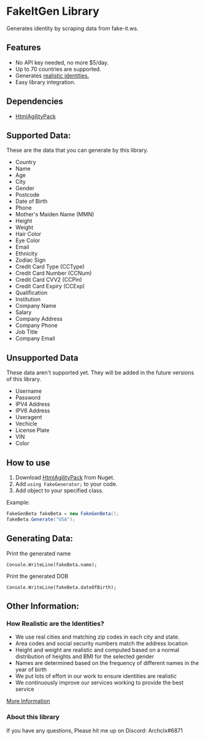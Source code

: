 # FakeItGen Library
Generates identity by scraping data from fake-it.ws.

## Features
- No API key needed, no more $5/day.
- Up to 70 countries are supported.
- Generates [realistic identities.](#how-realistic-are-the-identities)
- Easy library integration.

## Dependencies
- [HtmlAgilityPack](https://html-agility-pack.net/)

## Supported Data:
These are the data that you can generate by this library.
- Country
- Name
- Age
- City
- Gender
- Postcode
- Date of Birth
- Phone
- Mother's Maiden Name (MMN)
- Height
- Weight
- Hair Color
- Eye Color
- Email
- Ethnicity
- Zodiac Sign
- Credit Card Type (CCType)
- Credit Card Number (CCNum)
- Credit Card CVV2 (CCPin)
- Credit Card Expiry (CCExp)
- Qualification
- Institution
- Company Name
- Salary
- Company Address
- Company Phone
- Job Title
- Company Email

## Unsupported Data
These data aren't supported yet. They will be added in the future versions of this library.
- Username
- Password
- IPV4 Address
- IPV6 Address
- Useragent
- Vechicle
- License Plate
- VIN
- Color

## How to use
1. Download [HtmlAgilityPack](https://html-agility-pack.net/) from Nuget.
2. Add ``using FakeGenerator;`` to your code.
3. Add object to your specified class.

Example:
```c#
FakeGenBeta fakeBeta = new FakeGenBeta();
fakeBeta.Generate("USA");
```
## Generating Data:
Print the generated name

``Console.WriteLine(fakeBeta.name);``

Print the generated DOB

``Console.WriteLine(fakeBeta.dateOfBirth);``

## Other Information:
### How Realistic are the Identities?
- We use real cities and matching zip codes in each city and state.
- Area codes and social security numbers match the address location
- Height and weight are realistic and computed based on a normal distribution of heights and BMI for the selected gender
- Names are determined based on the frequency of different names in the year of birth
- We put lots of effort in our work to ensure identities are realistic
- We continuously improve our services working to provide the best service

[More Information](https://fake-it.ws/about/)

### About this library
If you have any questions, Please hit me up on Discord: Archclx#6871
